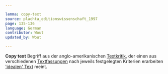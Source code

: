 ```yaml
---

lemma: copy-text
source: plachta_editionswissenschaft_1997
page: 135-136
language: German
contributor: Wout
updated_by: Wout

---
```


**Copy text** Begriff aus der anglo-amerikanischen [Textkritik](textualCriticism.html), der einen aus verschiedenen [Textfassungen](version.html) nach jeweils festgelegten Kriterien erarbeiten ['idealen' Text](textIdeal) meint.
